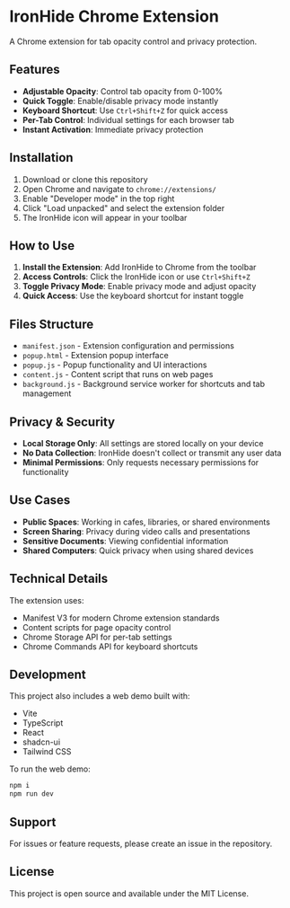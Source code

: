 # IronHide Chrome Extension

A Chrome extension for tab opacity control and privacy protection.

## Features

- **Adjustable Opacity**: Control tab opacity from 0-100%
- **Quick Toggle**: Enable/disable privacy mode instantly
- **Keyboard Shortcut**: Use `Ctrl+Shift+Z` for quick access
- **Per-Tab Control**: Individual settings for each browser tab
- **Instant Activation**: Immediate privacy protection

## Installation

1. Download or clone this repository
2. Open Chrome and navigate to `chrome://extensions/`
3. Enable "Developer mode" in the top right
4. Click "Load unpacked" and select the extension folder
5. The IronHide icon will appear in your toolbar

## How to Use

1. **Install the Extension**: Add IronHide to Chrome from the toolbar
2. **Access Controls**: Click the IronHide icon or use `Ctrl+Shift+Z`
3. **Toggle Privacy Mode**: Enable privacy mode and adjust opacity
4. **Quick Access**: Use the keyboard shortcut for instant toggle

## Files Structure

- `manifest.json` - Extension configuration and permissions
- `popup.html` - Extension popup interface
- `popup.js` - Popup functionality and UI interactions
- `content.js` - Content script that runs on web pages
- `background.js` - Background service worker for shortcuts and tab management

## Privacy & Security

- **Local Storage Only**: All settings are stored locally on your device
- **No Data Collection**: IronHide doesn't collect or transmit any user data
- **Minimal Permissions**: Only requests necessary permissions for functionality

## Use Cases

- **Public Spaces**: Working in cafes, libraries, or shared environments
- **Screen Sharing**: Privacy during video calls and presentations
- **Sensitive Documents**: Viewing confidential information
- **Shared Computers**: Quick privacy when using shared devices

## Technical Details

The extension uses:
- Manifest V3 for modern Chrome extension standards
- Content scripts for page opacity control
- Chrome Storage API for per-tab settings
- Chrome Commands API for keyboard shortcuts

## Development

This project also includes a web demo built with:
- Vite
- TypeScript
- React
- shadcn-ui
- Tailwind CSS

To run the web demo:
```sh
npm i
npm run dev
```

## Support

For issues or feature requests, please create an issue in the repository.

## License

This project is open source and available under the MIT License.
